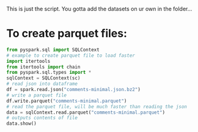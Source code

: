 This is just the script.
You gotta add the datasets on ur own in the folder...


# To create parquet files:

```python
from pyspark.sql import SQLContext
# example to create parquet file to load faster
import itertools
from itertools import chain
from pyspark.sql.types import *
sqlContext = SQLContext(sc)
# read json into dataframe
df = spark.read.json("comments-minimal.json.bz2")
# write a parquet file
df.write.parquet("comments-minimal.parquet")
# read the parquet file, will be much faster than reading the json
data = sqlContext.read.parquet("comments-minimal.parquet")
# outputs contents of file
data.show()
```
